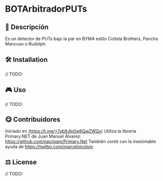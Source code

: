 # BOTArbitradorPUTs

## 📄 Descripción

Es un detector de PUTs bajo la par en BYMA estilo Cuttela Brothers, Pancho Mancuso o Rudolph.

## 🛠 Installation

// TODO:

## 🎮 Uso 

// TODO:

## 😋 Contribuidores

Iniciado en (https://t.me/+7sb9Jlp0w6QwZWQx)
Utiliza la librería Primary.NET de Juan Manuel Álvarez: https://github.com/naicigam/Primary.Net
También conté con la inestimable ayuda de https://twitter.com/marcelojcolom


## ⚖️ License

// TODO:
